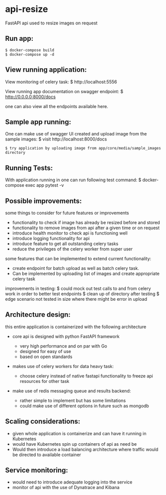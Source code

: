 # api-resize

FastAPI api used to resize images on request

## Run app:

    $ docker-compose build
	$ docker-compose up -d

## View running application:
View monitoring of celery task:
    $ http://localhost:5556

View running app documentation on swagger endpoint:
    $ http://0.0.0.0:8000/docs

one can also view all the endpoints available here.

## Sample app running:

One can make use of swagger UI created and upload image from the sample images:
    $ visit http://localhost:8000/docs
    
    $ try application by uploading image from app/core/media/sample_images directory

## Running Tests:

With application running in one can run following test command:
    $ docker-compose exec app pytest -v

## Possible improvements:

some things to consider for future features or improvements
- functionality to check if image has already be resized before and stored
- functionality to remove images from api after a given time or on request
- introduce health monitor to check api is functioning well
- introduce logging functionality for api
- introduce feature to get all outstanding celery tasks
- reduce the privileges of the celery worker from super user

some features that can be implemented to extend current functionality:
- create endpoint for batch upload as well as batch celery task. 
- Can be implemented by uploading list of images and create appropriate celery task

improvements in testing:
    $ could mock out test calls to and from celery work in order to better test endpoints
    $ clean up of directory after testing
    $ edge scenario not tested in size where there might be error in upload

## Architecture design:
this entire application is containerized  with the following architecture
- core api is designed with python FastAPI framework
    - very high performance and on par with Go
    - designed for easy of use
    - based on open standards

- makes use of celery workers for data heavy task:
    - choose celery instead of native fastapi functionality to freeze api resources for other task

- make use of redis messaging queue and results backend:
    - rather simple to implement but has some limitations 
    - could make use of different options in future such as mongodb 

## Scaling considerations:

- given whole application is containerize and can have it running in Kubernetes
- would have Kubernetes spin up containers of api as need be
- Would then introduce a load balancing architecture where traffic would be directed to available container

## Service monitoring:

- would need to introduce adequate logging into the service
- monitor of api with the use of Dynatrace and Kibana
